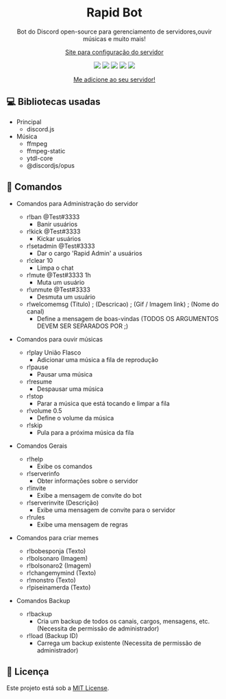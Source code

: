 <h1 align="center">Rapid Bot</h1>
<p align="center">Bot do Discord open-source para gerenciamento de servidores,ouvir músicas e muito mais!</p>
<p align="center"><a href="http://rapid-site.surge.sh/">Site para configuração do servidor</a></p>
<p align="center">
    <a href="https://discord.gg/8fuNtVC"><img src="https://img.shields.io/discord/734435663713140836"></a>
    <img src="https://img.shields.io/github/repo-size/ReddyyZ/Rapid">
    <img src="https://img.shields.io/github/issues/ReddyyZ/Rapid">
    <img src="https://img.shields.io/github/license/ReddyyZ/Rapid">
    <img src="https://img.shields.io/badge/node-14.2.0-green">
</p>
<p align="center">
    <a href="https://discord.com/oauth2/authorize?client_id=734154625845952694&permissions=8&scope=bot">Me adicione ao seu servidor!</a>
</p>

## :computer: Bibliotecas usadas
- Principal
    - discord.js
- Música
    - ffmpeg
    - ffmpeg-static
    - ytdl-core
    - @discordjs/opus

## :pencil: Comandos
- Comandos para Administração do servidor
    - r!ban @Test#3333
        - Banir usuários
    - r!kick @Test#3333
        - Kickar usuários
    - r!setadmin @Test#3333
        - Dar o cargo 'Rapid Admin' a usuários
    - r!clear 10
        - Limpa o chat
    - r!mute @Test#3333 1h
        - Muta um usuário
    - r!unmute @Test#3333
        - Desmuta um usuário
    - r!welcomemsg (Titulo) ; (Descricao) ; (Gif / Imagem link) ; (Nome do canal)
        - Define a mensagem de boas-vindas (TODOS OS ARGUMENTOS DEVEM SER SEPARADOS POR ;)
        
- Comandos para ouvir músicas
    - r!play União Flasco
        - Adicionar uma música a fila de reprodução
    - r!pause
        - Pausar uma música
    - r!resume
        - Despausar uma música
    - r!stop
        - Parar a música que está tocando e limpar a fila
    - r!volume 0.5
        - Define o volume da música
    - r!skip
        - Pula para a próxima música da fila

- Comandos Gerais
    - r!help
        - Exibe os comandos
    - r!serverinfo
        - Obter informações sobre o servidor
    - r!invite
        - Exibe a mensagem de convite do bot
    - r!serverinvite (Descrição)
        - Exibe uma mensagem de convite para o servidor
    - r!rules
        - Exibe uma mensagem de regras

- Comandos para criar memes
    - r!bobesponja (Texto)
    - r!bolsonaro (Imagem)
    - r!bolsonaro2 (Imagem)
    - r!changemymind (Texto)
    - r!monstro (Texto)
    - r!piseinamerda (Texto)

- Comandos Backup
    - r!backup
        - Cria um backup de todos os canais, cargos, mensagens, etc. (Necessita de permissão de administrador)
    - r!load (Backup ID)
        - Carrega um backup existente (Necessita de permissão de administrador)

## :page_facing_up: Licença
Este projeto está sob a [MIT License](LICENSE).